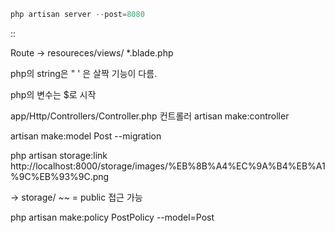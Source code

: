 ```php
php artisan server --post=8080
```

::

Route -> resoureces/views/ \*.blade.php

php의 string은 " ' 은 살짝 기능이 다름.

php의 변수는 $로 시작

app/Http/Controllers/Controller.php
컨트롤러
artisan make:controller

artisan make:model Post --migration

php artisan storage:link
http://localhost:8000/storage/images/%EB%8B%A4%EC%9A%B4%EB%A1%9C%EB%93%9C.png

-> storage/ ~~ = public 접근 가능

php artisan make:policy PostPolicy --model=Post
